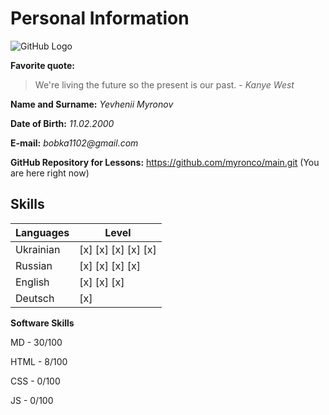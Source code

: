 # Personal Information #

![GitHub Logo](main/images/logo.png)

**Favorite quote:**
> We're living the future so
> the present is our past. - _Kanye West_

**Name and Surname:** _Yevhenii Myronov_

**Date of Birth:** _11.02.2000_

**E-mail:** _bobka1102@gmail.com_

**GitHub Repository for Lessons:** <https://github.com/myronco/main.git> (You are here right now)

## Skills ##

**Languages** | **Level**
------------|------------
Ukrainian | [x] [x] [x] [x] [x]
Russian | [x] [x] [x] [x]
English | [x] [x] [x]
Deutsch | [x]

**Software Skills**

MD - 30/100

HTML - 8/100

CSS - 0/100

JS - 0/100
